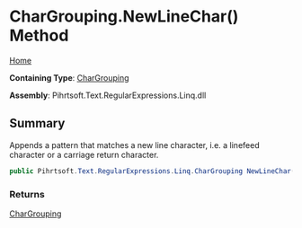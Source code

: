 # CharGrouping\.NewLineChar\(\) Method

[Home](../../../../../../README.md)

**Containing Type**: [CharGrouping](../README.md)

**Assembly**: Pihrtsoft\.Text\.RegularExpressions\.Linq\.dll

## Summary

Appends a pattern that matches a new line character, i\.e\. a linefeed character or a carriage return character\.

```csharp
public Pihrtsoft.Text.RegularExpressions.Linq.CharGrouping NewLineChar()
```

### Returns

[CharGrouping](../README.md)

